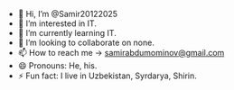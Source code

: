 - 👋 Hi, I’m @Samir20122025
- 👀 I’m interested in IT.
- 🌱 I’m currently learning IT.
- 💞️ I’m looking to collaborate on none.
- 📫 How to reach me → samirabdumominov@gmail.com
- 😄 Pronouns: He, his.
- ⚡ Fun fact: I live in Uzbekistan, Syrdarya, Shirin.

<!---
Samir20122025/Samir20122025 is a ✨ special ✨ repository because its `README.md` (this file) appears on your GitHub profile.
You can click the Preview link to take a look at your changes.
--->
